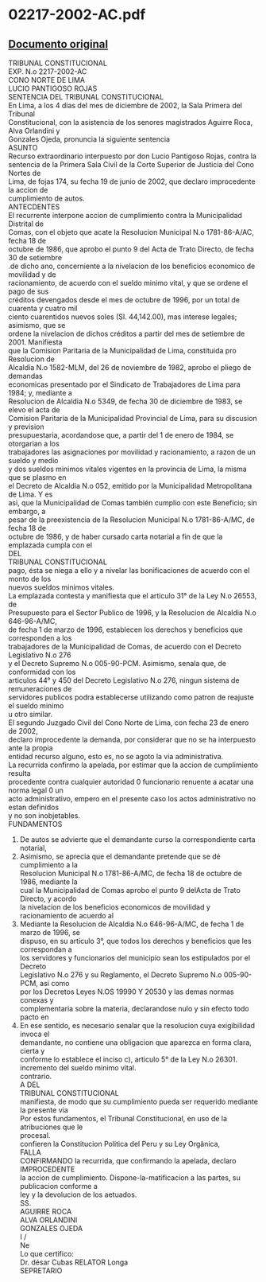 
02217-2002-AC.pdf
=================
  
[Documento original](https://tc.gob.pe/jurisprudencia/2003/02217-2002-AC.pdf)  
---  
TRIBUNAL CONSTITUCIONAL  
EXP. N.o 2217-2002-AC  
CONO NORTE DE LIMA  
LUCIO PANTIGOSO ROJAS  
SENTENCIA DEL TRIBUNAL CONSTITUCIONAL  
En Lima, a los 4 dias del mes de diciembre de 2002, la Sala Primera del Tribunal  
Constitucional, con la asistencia de los senores magistrados Aguirre Roca, Alva Orlandini y  
Gonzales Ojeda, pronuncia la siguiente sentencia  
ASUNTO  
Recurso extraordinario interpuesto por don Lucio Pantigoso Rojas, contra la  
sentencia de la Primera Sala Civil de la Corte Superior de Justicia del Cono Nortes de  
Lima, de fojas 174, su fecha 19 de junio de 2002, que declaro improcedente la accion de  
cumplimiento de autos.  
ANTECDENTES  
El recurrente interpone accion de cumplimiento contra la Municipalidad Distrital de  
Comas, con el objeto que acate la Resolucion Municipal N.o 1781-86-A/AC, fecha 18 de  
octubre de 1986, que aprobo el punto 9 del Acta de Trato Directo, de fecha 30 de setiembre  
.de dicho ano, concerniente a la nivelacion de los beneficios economico de movilidad y de  
racionamiento, de acuerdo con el sueldo minimo vital, y que se ordene el pago de sus  
créditos devengados desde el mes de octubre de 1996, por un total de cuarenta y cuatro mil  
ciento cuarentidos nuevos soles (SI. 44,142.00), mas interese legales; asimismo, que se  
ordene la nivelacion de dichos créditos a partir del mes de setiembre de 2001. Manifiesta  
que la Comision Paritaria de la Municipalidad de Lima, constituida pro Resolucion de  
Alcaldia N.o 1582-MLM, del 26 de noviembre de 1982, aprobo el pliego de demandas  
economicas presentado por el Sindicato de Trabajadores de Lima para 1984; y, mediante a  
Resolucion de Alcaldia N.o 5349, de fecha 30 de diciembre de 1983, se elevo el acta de  
Comision Paritaria de la Municipalidad Provincial de Lima, para su discusion y prevision  
presupuestaria, acordandose que, a partir del 1 de enero de 1984, se otorgarian a los  
trabajadores las asignaciones por movilidad y racionamiento, a razon de un sueldo y medio  
y dos sueldos minimos vitales vigentes en la provincia de Lima, la misma que se plasmo en  
el Decreto de Alcaldia N.o 052, emitido por la Municipalidad Metropolitana de Lima. Y es  
asi, que la Municipalidad de Comas también cumplio con este Beneficio; sin embargo, a  
pesar de la preexistencia de la Resolucion Municipal N.o 1781-86-A/MC, de fecha 18 de  
octubre de 1986, y de haber cursado carta notarial a fin de que la emplazada cumpla con el  
DEL  
TRIBUNAL CONSTITUCIONAL  
pago, ésta se niega a ello y a nivelar las bonificaciones de acuerdo con el monto de los  
nuevos sueldos minimos vitales.  
La emplazada contesta y manifiesta que el articulo 31° de la Ley N.o 26553, de  
Presupuesto para el Sector Publico de 1996, y la Resolucion de Alcaldia N.o 646-96-A/MC,  
de fecha 1 de marzo de 1996, establecen los derechos y beneficios que corresponden a los  
trabajadores de la Municipalidad de Comas, de acuerdo con el Decreto Legislativo N.o 276  
y el Decreto Supremo N.o 005-90-PCM. Asimismo, senala que, de conformidad con los  
articulos 44° y 450 del Decreto Legislativo N.o 276, ningun sistema de remuneraciones de  
servidores publicos podra establecerse utilizando como patron de reajuste el sueldo minimo  
u otro similar.  
El segundo Juzgado Civil del Cono Norte de Lima, con fecha 23 de enero de 2002,  
declaro improcedente la demanda, por considerar que no se ha interpuesto ante la propia  
entidad recurso alguno, esto es, no se agoto la via administrativa.  
La recurrida confirmo la apelada, por estimar que la accion de cumplimiento resulta  
procedente contra cualquier autoridad 0 funcionario renuente a acatar una norma legal 0 un  
acto administrativo, empero en el presente caso los actos administrativo no estan definidos  
y no son inobjetables.  
FUNDAMENTOS  
1. De autos se advierte que el demandante curso la correspondiente carta notarial,  
2. Asimismo, se aprecia que el demandante pretende que se dé cumplimiento a la  
Resolucion Municipal N.o 1781-86-A/MC, de fecha 18 de octubre de 1986, mediante la  
cual la Municipalidad de Comas aprobo el punto 9 delActa de Trato Directo, y acordo  
la nivelacion de los beneficios economicos de movilidad y racionamiento de acuerdo al  
3. Mediante la Resolucion de Alcaldia N.o 646-96-A/MC, de fecha 1 de marzo de 1996, se  
dispuso, en su articulo 3°, que todos los derechos y beneficios que les correspondan a  
los servidores y funcionarios del municipio sean los estipulados por el Decreto  
Legislativo N.o 276 y su Reglamento, el Decreto Supremo N.o 005-90-PCM, asi como  
por los Decretos Leyes N.OS 19990 Y 20530 y las demas normas conexas y  
complementaria sobre la materia, declarandose nulo y sin efecto todo pacto en  
4. En ese sentido, es necesario senalar que la resolucion cuya exigibilidad invoca el  
demandante, no contiene una obligacion que aparezca en forma clara, cierta y  
conforme lo establece el inciso c), articulo 5° de la Ley N.o 26301.  
incremento del sueldo minimo vital.  
contrario.  
A DEL  
TRIBUNAL CONSTITUCIONAL  
manifiesta, de modo que su cumplimiento pueda ser requerido mediante la presente via  
Por estos fundamentos, el Tribunal Constitucional, en uso de la atribuciones que le  
procesal.  
confieren la Constitucion Politica del Peru y su Ley Orgânica,  
FALLA  
CONFIRMANDO la recurrida, que confirmando la apelada, declaro IMPROCEDENTE  
la accion de cumplimiento. Dispone-la-matificacion a las partes, su publicacion conforme a  
ley y la devolucion de los aetuados.  
SS.  
AGUIRRE ROCA  
ALVA ORLANDINI  
GONZALES OJEDA  
I /  
Ne  
Lo que certifico:  
Dr. désar Cubas RELATOR Longa  
SEPRETARIO